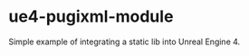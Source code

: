 ue4-pugixml-module
==================

Simple example of integrating a static lib into Unreal Engine 4.
